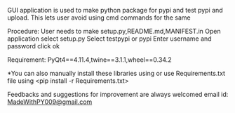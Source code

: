 
GUI application is used to make python package for pypi and test pypi and upload.
This lets user avoid using cmd commands for the same

Procedure:
	 User needs to make setup.py,README.md,MANIFEST.in
	 Open application select setup.py
	 Select testpypi or pypi
	 Enter username and password click ok
	

Requirement: PyQt4==4.11.4,twine==3.1.1,wheel==0.34.2

*You can also manually install these libraries using <pip install PyQt4> <pip install twine> <pip install wheel>
or use Requirements.txt file using <pip install -r Requirements.txt>

Feedbacks and suggestions for improvement are always welcomed
email id: MadeWithPY009@gmail.com 
